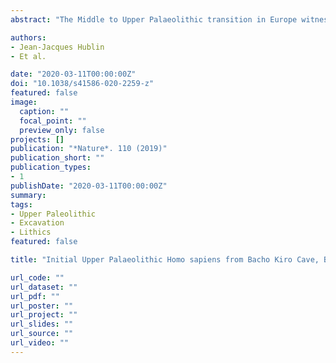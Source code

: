 ```yaml
---
abstract: "The Middle to Upper Palaeolithic transition in Europe witnessed the replacement and partial absorption of local Neanderthal populations by Homo sapiens populations of African origin. However, this process probably varied across regions and its details remain largely unknown. In particular, the duration of chronological overlap between the two groups is much debated, as are the implications of this overlap for the nature of the biological and cultural interactions between Neanderthals and H. sapiens. Here we report the discovery and direct dating of human remains found in association with Initial Upper Palaeolithic artefacts, from excavations at Bacho Kiro Cave (Bulgaria). Morphological analysis of a tooth and mitochondrial DNA from several hominin bone fragments, identified through proteomic screening, assign these finds to H. sapiens and link the expansion of Initial Upper Palaeolithic technologies with the spread of H. sapiens into the mid-latitudes of Eurasia before 45 thousand years ago. The excavations yielded a wealth of bone artefacts, including pendants manufactured from cave bear teeth that are reminiscent of those later produced by the last Neanderthals of western Europe. These finds are consistent with models based on the arrival of multiple waves of H. sapiens into Europe coming into contact with declining Neanderthal populations."

authors:
- Jean-Jacques Hublin
- Et al.

date: "2020-03-11T00:00:00Z"
doi: "10.1038/s41586-020-2259-z"
featured: false
image:
  caption: ""
  focal_point: ""
  preview_only: false
projects: []
publication: "*Nature*. 110 (2019)"
publication_short: ""
publication_types:
- 1
publishDate: "2020-03-11T00:00:00Z"
summary:
tags:
- Upper Paleolithic
- Excavation
- Lithics
featured: false

title: "Initial Upper Palaeolithic Homo sapiens from Bacho Kiro Cave, Bulgaria"

url_code: ""
url_dataset: ""
url_pdf: ""
url_poster: ""
url_project: ""
url_slides: ""
url_source: ""
url_video: ""
---
```

